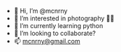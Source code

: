 - 👋 Hi, I’m @mcnrny
- 👀 I’m interested in photography 🤳🏻
- 🌱 I’m currently learning python
- 💞️ I’m looking to collaborate?
- 📫 mcnrny@gmail.com

<!---
mcnrny/mcnrny is a ✨ special ✨ repository because its `README.md` (this file) appears on your GitHub profile.
You can click the Preview link to take a look at your changes.
--->
